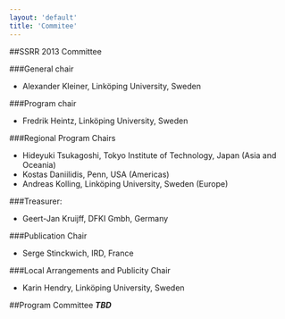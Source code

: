 ```yaml
---
layout: 'default'
title: 'Commitee'
---
```


##SSRR 2013 Committee

###General chair
 * Alexander Kleiner, Linköping University, Sweden

###Program chair
 * Fredrik Heintz, Linköping University, Sweden

###Regional Program Chairs
 * Hideyuki Tsukagoshi, Tokyo Institute of Technology, Japan (Asia and Oceania)
 * Kostas Daniilidis, Penn, USA (Americas)
 * Andreas Kolling, Linköping University, Sweden (Europe)

###Treasurer:
 * Geert-Jan Kruijff, DFKI Gmbh, Germany

###Publication Chair
 * Serge Stinckwich, IRD, France 

###Local Arrangements and Publicity Chair
 * Karin Hendry, Linköping University, Sweden

##Program Committee
***TBD***

